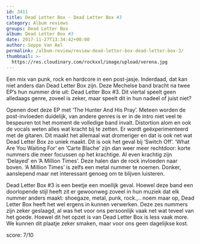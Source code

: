```yaml
---
id: 3411
title: Dead Letter Box - Dead Letter Box #3
category: Album reviews
groups: Dead Letter Box
album: Dead Letter Box #3
date: 2017-11-27T13:34:42+00:00
author: Seppe Van Ael
permalink: /album-review/review-dead-letter-box-dead-letter-box-3/
thumbnail: >-
  https://res.cloudinary.com/rockxxl/image/upload/verena.jpg
---
```

Een mix van punk, rock en hardcore in een post-jasje. Inderdaad, dat kan niet anders dan Dead Letter Box zijn. Deze Mechelse band bracht na twee EP’s hun nummer drie uit: Dead Letter Box #3. Dit viertal speelt geen alledaags genre, zoveel is zeker, maar speelt dit in hun nadeel of juist niet?

Openen doet deze EP met ‘The Hunter And His Pray’. Meteen worden de post-invloeden duidelijk, van andere genres is er in de intro niet veel te bespeuren tot het moment de volledige band invalt. Distortion alom en ook de vocals weten alles wat kracht bij te zetten. Er wordt geëxperimenteerd met de gitaren. Dit maakt het allemaal wat dromeriger en dat is ook net wat Dead Letter Box zo uniek maakt. Dit is ook het geval bij ‘Switch Off’. ‘What Are You Waiting For’ en ‘Carte Blache’ zijn dan weer meer rechtdoor: korte nummers die meer focussen op het krachtige. Al even krachtig zijn ‘Delayed’ en ‘A Million Times’. Deze halen dan de rock invloeden naar boven. ‘A Million Times’ is zelfs een metal nummer te noemen. Donker, aanslepend maar net interessant genoeg om te blijven luisteren.

Dead Letter Box #3 is een beetje een moeilijk geval. Hoewel deze band een doorlopende stijl heeft zit er gewoonweg zoveel in hun muziek dat elk nummer anders maakt: shoegaze, metal, punk, rock.,.. noem maar op, Dead Letter Box heeft het wel ergens in kunnen verwerken. Deze zes nummers zijn zeker geslaagd, al was het voor ons persoonlijk vaak net wat teveel van het goede. Hoewel dit het opzet is van Dead Letter Box is less vaak more. We kunnen dit plaatje zeker smaken, maar voor ons geen dagelijkse kost.

score: 7/10
